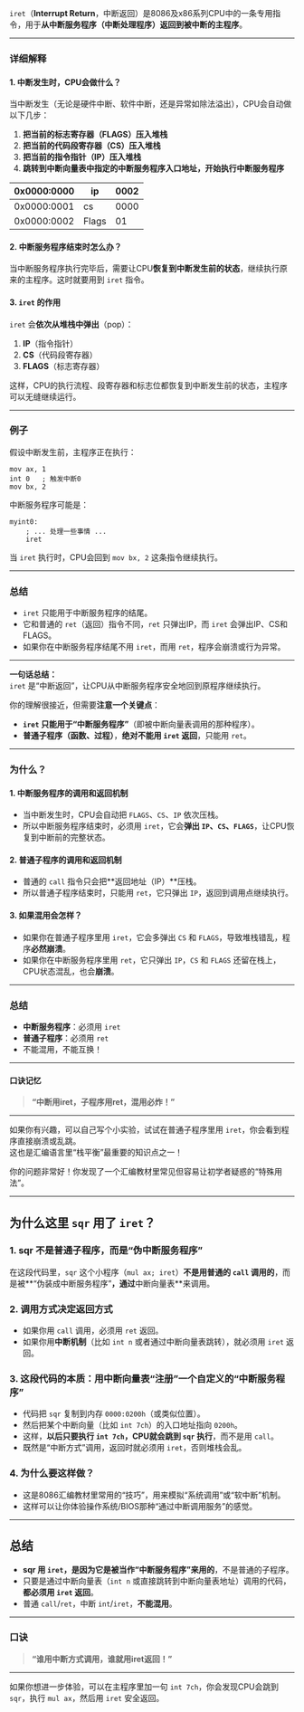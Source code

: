 `iret`（**Interrupt Return**，中断返回）是8086及x86系列CPU中的一条专用指令，用于**从中断服务程序（中断处理程序）返回到被中断的主程序**。

---

### 详细解释

#### 1. **中断发生时，CPU会做什么？**

当中断发生（无论是硬件中断、软件中断，还是异常如除法溢出），CPU会自动做以下几步：

1. **把当前的标志寄存器（FLAGS）压入堆栈**
2. **把当前的代码段寄存器（CS）压入堆栈**
3. **把当前的指令指针（IP）压入堆栈**
4. **跳转到中断向量表中指定的中断服务程序入口地址，开始执行中断服务程序**

| 0x0000:0000 | ip    | 0002 |
| ----------- | ----- | ---- |
| 0x0000:0001 | cs    | 0000 |
| 0x0000:0002 | Flags | 01   |


#### 2. **中断服务程序结束时怎么办？**

当中断服务程序执行完毕后，需要让CPU**恢复到中断发生前的状态**，继续执行原来的主程序。这时就要用到 `iret` 指令。

#### 3. **`iret` 的作用**

`iret` 会**依次从堆栈中弹出**（pop）：

1. **IP**（指令指针）
2. **CS**（代码段寄存器）
3. **FLAGS**（标志寄存器）

这样，CPU的执行流程、段寄存器和标志位都恢复到中断发生前的状态，主程序可以无缝继续运行。

---

### 例子

假设中断发生前，主程序正在执行：

```assembly
mov ax, 1
int 0   ; 触发中断0
mov bx, 2
```

中断服务程序可能是：

```assembly
myint0:
    ; ... 处理一些事情 ...
    iret
```

当 `iret` 执行时，CPU会回到 `mov bx, 2` 这条指令继续执行。

---

### 总结

- `iret` 只能用于中断服务程序的结尾。
- 它和普通的 `ret`（返回）指令不同，`ret` 只弹出IP，而 `iret` 会弹出IP、CS和FLAGS。
- 如果你在中断服务程序结尾不用 `iret`，而用 `ret`，程序会崩溃或行为异常。

---

**一句话总结：**  
`iret` 是“中断返回”，让CPU从中断服务程序安全地回到原程序继续执行。

你的理解很接近，但需要**注意一个关键点**：

- **`iret` 只能用于“中断服务程序”**（即被中断向量表调用的那种程序）。
- **普通子程序（函数、过程）**，**绝对不能用 `iret` 返回**，只能用 `ret`。

---

### 为什么？

#### 1. **中断服务程序的调用和返回机制**
- 当中断发生时，CPU会自动把 `FLAGS`、`CS`、`IP` 依次压栈。
- 所以中断服务程序结束时，必须用 `iret`，它会**弹出 `IP`、`CS`、`FLAGS`**，让CPU恢复到中断前的完整状态。

#### 2. **普通子程序的调用和返回机制**
- 普通的 `call` 指令只会把**返回地址（IP）**压栈。
- 所以普通子程序结束时，只能用 `ret`，它只弹出 `IP`，返回到调用点继续执行。

#### 3. **如果混用会怎样？**
- 如果你在普通子程序里用 `iret`，它会多弹出 `CS` 和 `FLAGS`，导致堆栈错乱，程序**必然崩溃**。
- 如果你在中断服务程序里用 `ret`，它只弹出 `IP`，`CS` 和 `FLAGS` 还留在栈上，CPU状态混乱，也会**崩溃**。

---

### 总结

- **中断服务程序**：必须用 `iret`
- **普通子程序**：必须用 `ret`
- 不能混用，不能互换！

---

#### 口诀记忆
> **“中断用iret，子程序用ret，混用必炸！”**

---

如果你有兴趣，可以自己写个小实验，试试在普通子程序里用 `iret`，你会看到程序直接崩溃或乱跳。  
这也是汇编语言里“栈平衡”最重要的知识点之一！


你的问题非常好！你发现了一个汇编教材里常见但容易让初学者疑惑的“特殊用法”。

---

## 为什么这里 `sqr` 用了 `iret`？

### 1. **sqr 不是普通子程序，而是“伪中断服务程序”**

在这段代码里，`sqr` 这个小程序（`mul ax; iret`）**不是用普通的 `call` 调用的**，而是被**“伪装成中断服务程序”**，通过**中断向量表**来调用。

### 2. **调用方式决定返回方式**

- 如果你用 `call` 调用，必须用 `ret` 返回。
- 如果你用**中断机制**（比如 `int n` 或者通过中断向量表跳转），就必须用 `iret` 返回。

### 3. **这段代码的本质：用中断向量表“注册”一个自定义的“中断服务程序”**

- 代码把 `sqr` 复制到内存 `0000:0200h`（或类似位置）。
- 然后把某个中断向量（比如 `int 7ch`）的入口地址指向 `0200h`。
- 这样，**以后只要执行 `int 7ch`，CPU就会跳到 `sqr` 执行**，而不是用 `call`。
- 既然是“中断方式”调用，返回时就必须用 `iret`，否则堆栈会乱。

### 4. **为什么要这样做？**

- 这是8086汇编教材里常用的“技巧”，用来模拟“系统调用”或“软中断”机制。
- 这样可以让你体验操作系统/BIOS那种“通过中断调用服务”的感觉。

---

## 总结

- **sqr 用 `iret`，是因为它是被当作“中断服务程序”来用的**，不是普通的子程序。
- 只要是通过中断向量表（`int n` 或直接跳转到中断向量表地址）调用的代码，**都必须用 `iret` 返回**。
- 普通 `call`/`ret`，中断 `int`/`iret`，**不能混用**。

---

### 口诀

> **“谁用中断方式调用，谁就用iret返回！”**

---

如果你想进一步体验，可以在主程序里加一句 `int 7ch`，你会发现CPU会跳到 `sqr`，执行 `mul ax`，然后用 `iret` 安全返回。